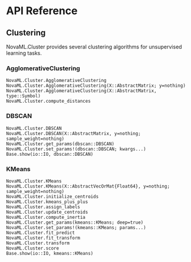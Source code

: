 # API Reference

## Clustering

NovaML.Cluster provides several clustering algorithms for unsupervised learning tasks.

### AgglomerativeClustering

```@docs
NovaML.Cluster.AgglomerativeClustering
NovaML.Cluster.AgglomerativeClustering(X::AbstractMatrix; y=nothing)
NovaML.Cluster.AgglomerativeClustering(X::AbstractMatrix, type::Symbol)
NovaML.Cluster.compute_distances
```

### DBSCAN

```@docs
NovaML.Cluster.DBSCAN
NovaML.Cluster.DBSCAN(X::AbstractMatrix, y=nothing; sample_weight=nothing)
NovaML.Cluster.get_params(dbscan::DBSCAN)
NovaML.Cluster.set_params!(dbscan::DBSCAN; kwargs...)
Base.show(io::IO, dbscan::DBSCAN)
```

### KMeans

```@docs
NovaML.Cluster.KMeans
NovaML.Cluster.KMeans(X::AbstractVecOrMat{Float64}, y=nothing; sample_weight=nothing)
NovaML.Cluster.initialize_centroids
NovaML.Cluster.kmeans_plus_plus
NovaML.Cluster.assign_labels
NovaML.Cluster.update_centroids
NovaML.Cluster.compute_inertia
NovaML.Cluster.get_params(kmeans::KMeans; deep=true)
NovaML.Cluster.set_params!(kmeans::KMeans; params...)
NovaML.Cluster.fit_predict
NovaML.Cluster.fit_transform
NovaML.Cluster.transform
NovaML.Cluster.score
Base.show(io::IO, kmeans::KMeans)
```